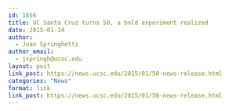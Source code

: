 ```yaml
---
id: 1656
title: UC Santa Cruz turns 50, a bold experiment realized
date: 2015-01-14
author:
  - Joan Springhetti
author_email:
  - jspringh@ucsc.edu
layout: post
link_post: https://news.ucsc.edu/2015/01/50-news-release.html
categories: "News"
format: link
link_post: https://news.ucsc.edu/2015/01/50-news-release.html
---
```

